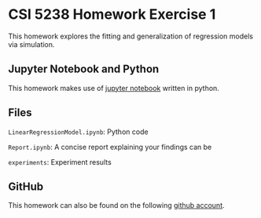 # CSI 5238 Homework Exercise 1

This homework explores the fitting and generalization of regression models via simulation.

## Jupyter Notebook and Python

This homework makes use of [jupyter notebook](http://jupyter.org/) written in python.

## Files

`LinearRegressionModel.ipynb`: Python code

`Report.ipynb`: A concise report explaining your findings can be

`experiments`: Experiment results

## GitHub

This homework can also be found on the following [github account](https://github.com/sofa13/csi5138_a1).

